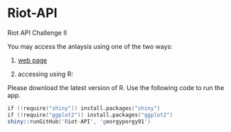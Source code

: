 # Riot-API
Riot API Challenge II

You may access the anlaysis using one of the two ways:

1) [web page](https://gwang.shinyapps.io/RitoAPI) 

2) accessing using R:

Please download the latest version of R. Use the following code to run the app.

```s
if (!require("shiny")) install.packages("shiny")
if (!require("ggplot2")) install.packages("ggplot2")
shiny::runGitHub('Riot-API', 'georgyporgy91')
```

